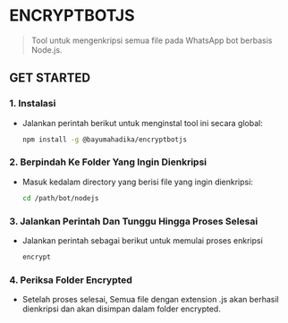 # ENCRYPTBOTJS

> Tool untuk mengenkripsi semua file pada WhatsApp bot berbasis Node.js.

## GET STARTED

### 1. Instalasi

- Jalankan perintah berikut untuk menginstal tool ini secara global:
  ```bash
  npm install -g @bayumahadika/encryptbotjs
  ```

### 2. Berpindah Ke Folder Yang Ingin Dienkripsi

- Masuk kedalam directory yang berisi file yang ingin dienkripsi:

  ```bash
  cd /path/bot/nodejs
  ```

### 3. Jalankan Perintah Dan Tunggu Hingga Proses Selesai

- Jalankan perintah sebagai berikut untuk memulai proses enkripsi

  ```bash
  encrypt
  ```

### 4. Periksa Folder Encrypted

- Setelah proses selesai, Semua file dengan extension .js akan berhasil dienkripsi dan akan disimpan dalam folder encrypted.
